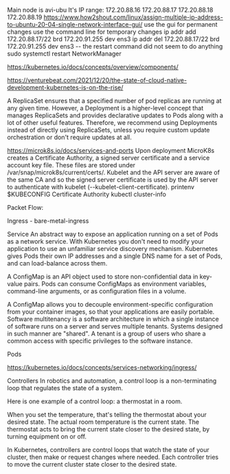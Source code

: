 Main node is avi-ubu
It's IP range:
172.20.88.16 
172.20.88.17
172.20.88.18
172.20.88.19
https://www.how2shout.com/linux/assign-multiple-ip-address-to-ubuntu-20-04-single-network-interface-gui/ 
use the gui for permanent changes 
use the command line for temporary changes
ip addr add 172.20.88.17/22 brd 172.20.91.255 dev ens3
ip addr del 172.20.88.17/22 brd 172.20.91.255 dev ens3
-- the restart command did not seem to do anything
sudo systemctl restart NetworkManager



https://kubernetes.io/docs/concepts/overview/components/

https://venturebeat.com/2021/12/20/the-state-of-cloud-native-development-kubernetes-is-on-the-rise/

A ReplicaSet ensures that a specified number of pod replicas are running at any given time. However, a Deployment is a higher-level concept that manages ReplicaSets and provides declarative updates to Pods along with a lot of other useful features. Therefore, we recommend using Deployments instead of directly using ReplicaSets, unless you require custom update orchestration or don't require updates at all.

https://microk8s.io/docs/services-and-ports
Upon deployment MicroK8s creates a Certificate Authority, a signed server certificate and a service account key file. These files are stored under /var/snap/microk8s/current/certs/. Kubelet and the API server are aware of the same CA and so the signed server certificate is used by the API server to authenticate with kubelet (--kubelet-client-certificate).
printenv $KUBECONFIG
Certificate Authority
kubectl cluster-info

Packet Flow:  

Ingress - bare-metal-ingress 

Service
An abstract way to expose an application running on a set of Pods as a network service.
With Kubernetes you don't need to modify your application to use an unfamiliar service discovery mechanism. Kubernetes gives Pods their own IP addresses and a single DNS name for a set of Pods, and can load-balance across them.

A ConfigMap is an API object used to store non-confidential data in key-value pairs. Pods can consume ConfigMaps as environment variables, command-line arguments, or as configuration files in a volume.

A ConfigMap allows you to decouple environment-specific configuration from your container images, so that your applications are easily portable.
Software multitenancy is a software architecture in which a single instance of software runs on a server and serves multiple tenants. Systems designed in such manner are "shared". A tenant is a group of users who share a common access with specific privileges to the software instance.


Pods 

https://kubernetes.io/docs/concepts/services-networking/ingress/ 

Controllers
In robotics and automation, a control loop is a non-terminating loop that regulates the state of a system.

Here is one example of a control loop: a thermostat in a room.

When you set the temperature, that's telling the thermostat about your desired state. The actual room temperature is the current state. The thermostat acts to bring the current state closer to the desired state, by turning equipment on or off.

In Kubernetes, controllers are control loops that watch the state of your cluster, then make or request changes where needed. Each controller tries to move the current cluster state closer to the desired state.
